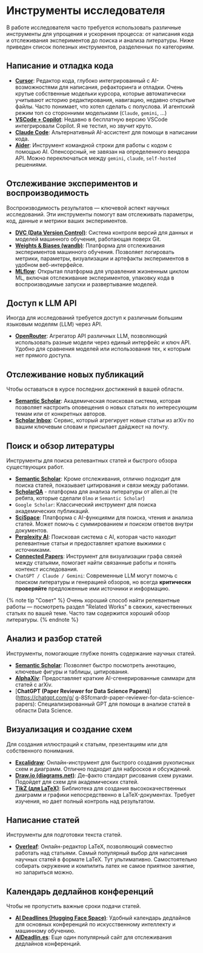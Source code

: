 # Инструменты исследователя

В работе исследователя часто требуется использовать различные инструменты для упрощения и ускорения процесса: от написания кода и отслеживания экспериментов до поиска и анализа литературы. Ниже приведен список полезных инструментов, разделенных по категориям.

## Написание и отладка кода

* [**Cursor**](https://www.cursor.com/): Редактор кода, глубоко интегрированный с AI-возможностями для написания, рефакторинга и отладки. Очень крутые собственные модельки курсора, которые автоматически учитывают историю редактирования, навигацию, недавно открытые файлы. Часто понимает, что хотел сделать с полуслова. И агентский режим топ со сторонними модельками (`Claude`, `gemini`, ...)
* [**VSCode + Copilot**](https://code.visualstudio.com/docs/copilot/overview): Недавно в бесплатную версию VSCode интегрировали Copilot. Я не тестил, но звучит круто.
* [**Claude Code**](https://github.com/anthropics/claude-code): Альтернативный AI-ассистент для помощи в написании кода.
* [**Aider**](https://github.com/Aider-AI/aider): Инструмент командной строки для работы с кодом с помощью AI. Опенсорсный, не завязан на определенного вендора API. Можно переключаться между `gemini`, `claude`, `self-hosted` решениями.

## Отслеживание экспериментов и воспроизводимость

Воспроизводимость результатов — ключевой аспект научных исследований. Эти инструменты помогут вам отслеживать параметры, код, данные и метрики ваших экспериментов.


* [**DVC (Data Version Control)**](https://dvc.org/): Система контроля версий для данных и моделей машинного обучения, работающая поверх Git.
* [**Weights & Biases (wandb)**](https://wandb.ai/): Платформа для отслеживания экспериментов машинного обучения. Позволяет логировать метрики, параметры, визуализации и артефакты экспериментов в удобном веб-интерфейсе.
* [**MLflow**](https://mlflow.org/): Открытая платформа для управления жизненным циклом ML, включая отслеживание экспериментов, упаковку кода в воспроизводимые запуски и развертывание моделей.

## Доступ к LLM API

Иногда для исследований требуется доступ к различным большим языковым моделям (LLM) через API.

* [**OpenRouter**](https://openrouter.ai/): Агрегатор API различных LLM, позволяющий использовать разные модели через единый интерфейс и ключ API. Удобно для сравнения моделей или использования тех, к которым нет прямого доступа.

## Отслеживание новых публикаций

Чтобы оставаться в курсе последних достижений в вашей области.

* [**Semantic Scholar**](https://www.semanticscholar.org/): Академическая поисковая система, которая позволяет настроить оповещения о новых статьях по интересующим темам или от конкретных авторов.
* [**Scholar Inbox**](https://www.scholar-inbox.com/): Сервис, который агрегирует новые статьи из arXiv по вашим ключевым словам и присылает дайджест на почту.

## Поиск и обзор литературы

Инструменты для поиска релевантных статей и быстрого обзора существующих работ.

* [**Semantic Scholar**](https://www.semanticscholar.org/): Кроме отслеживания, отлично подходит для поиска статей, показывает цитирования и связи между работами.
* [**ScholarQA**](https://scholarqa.allen.ai) - платформа для анализа литературы от allen.ai (те ребята, которые сделали `Olmo` и `Semantic Scholar`)
*   `Google Scholar`: Классический инструмент для поиска академических публикаций.
* [**SciSpace**](https://scispace.com/): Платформа с AI-функциями для поиска, чтения и анализа статей. Может помочь с суммированием и поиском ответов внутри документов.
* [**Perplexity AI**](https://www.perplexity.ai/): Поисковая система с AI, которая часто находит релевантные статьи и предоставляет краткие выжимки с источниками.
* [**Connected Papers**](https://www.connectedpapers.com/): Инструмент для визуализации графа связей между статьями, помогает найти связанные работы и понять контекст исследования.
*   `ChatGPT / Claude / Gemini`: Современные LLM могут помочь с поиском литературы и генерацией обзоров, но всегда **критически проверяйте** предложенные ими источники и информацию.

{% note tip "Совет" %}
    Очень хороший способ найти релевантные работы — посмотреть раздел "Related Works" в свежих, качественных статьях по вашей теме. Часто там содержится хороший обзор литературы.
{% endnote %}


## Анализ и разбор статей

Инструменты, помогающие глубже понять содержание научных статей.

* [**Semantic Scholar**](https://www.semanticscholar.org/): Позволяет быстро посмотреть аннотацию, ключевые фигуры и таблицы, цитирования.
* [**AlphaXiv**](https://www.alphaxiv.org): Предоставляет краткие AI-сгенерированные саммари для статей с arXiv.
* [**ChatGPT (Paper Reviewer for Data Science Papers)**](https://chatgpt.com/g/
g-8Sfcmardr-paper-reviewer-for-data-science-papers): Специализированный GPT для помощи в анализе статей в области Data Science.

## Визуализация и создание схем

Для создания иллюстраций к статьям, презентациям или для собственного понимания.

* [**Excalidraw**](https://excalidraw.com/): Онлайн-инструмент для быстрого создания рукописных схем и диаграмм. Отлично подходит для набросков и обсуждений.
* [**Draw.io (diagrams.net)**](diagrams.net): Де-факто стандарт рисования схем руками. Подойдет для схем для академических статей.
*   [**TikZ (для LaTeX)**](https://www.overleaf.com/learn/latex/TikZ_package): Библиотека для создания высококачественных диаграмм и графики непосредственно в LaTeX-документах. Требует изучения, но дает полный контроль над результатом.

## Написание статей

Инструменты для подготовки текста статей.

* [**Overleaf**](https://www.overleaf.com/): Онлайн-редактор LaTeX, позволяющий совместно работать над статьями. Самый популярный выбор для написания научных статей в формате LaTeX. Тут ультимативно. Самостоятельно собирать окружение и компилить латех не самое приятное занятие, но запариться можно.

## Календарь дедлайнов конференций

Чтобы не пропустить важные сроки подачи статей.

* [**AI Deadlines (Hugging Face Space)**](https://huggingface.co/spaces/huggingface/ai-deadlines): Удобный календарь дедлайнов для основных конференций по искусственному интеллекту и машинному обучению.
* [**AIDeadlin.es**](https://aideadlin.es/): Еще один популярный сайт для отслеживания дедлайнов конференций.



